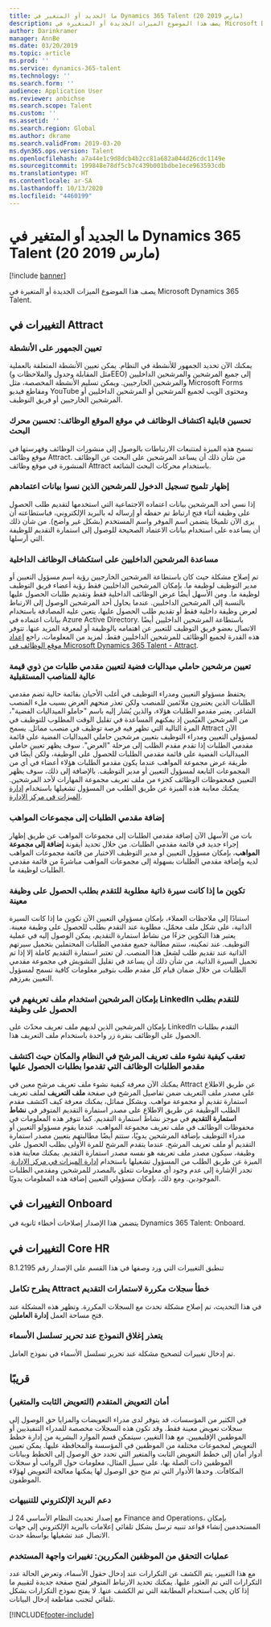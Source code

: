 ```yaml
---
title: ما الجديد أو المتغير في Dynamics 365 Talent (20 مارس 2019)
description: يصف هذا الموضوع الميزات الجديدة أو المتغيرة في Microsoft Dynamics 365 Talent.
author: Darinkramer
manager: AnnBe
ms.date: 03/20/2019
ms.topic: article
ms.prod: ''
ms.service: dynamics-365-talent
ms.technology: ''
ms.search.form: ''
audience: Application User
ms.reviewer: anbichse
ms.search.scope: Talent
ms.custom: ''
ms.assetid: ''
ms.search.region: Global
ms.author: dkrame
ms.search.validFrom: 2019-03-20
ms.dyn365.ops.version: Talent
ms.openlocfilehash: a7a44e1c9d8dcb4b2cc81a682a044d26cdc1149e
ms.sourcegitcommit: 199848e78df5cb7c439b001bdbe1ece963593cdb
ms.translationtype: HT
ms.contentlocale: ar-SA
ms.lasthandoff: 10/13/2020
ms.locfileid: "4460199"
---
```

# <a name="whats-new-or-changed-in-dynamics-365-talent-march-20-2019"></a>ما الجديد أو المتغير في Dynamics 365 Talent (20 مارس 2019)

[!include [banner](includes/banner.md)]

يصف هذا الموضوع الميزات الجديدة أو المتغيرة في Microsoft Dynamics 365 Talent.

## <a name="changes-in-attract"></a>التغييرات في Attract

### <a name="setting-the-audience-on-activities"></a>تعيين الجمهور على الأنشطة
يمكنك الآن تحديد الجمهور للأنشطة في النظام. يمكن تعيين الأنشطة المتعلقة بالعملية (مثل المقابلة وجدول والملاحظات وEEO) إلى جميع المرشحين والمرشحين الداخليين والمرشحين الخارجيين. ويمكن تسليم الأنشطة المخصصة، مثل Microsoft Forms ومقاطع فيديو YouTube ومحتوى الويب لجميع المرشحين أو المرشحين الداخليين أو المرشحين الخارجيين أو فريق التوظيف.  

### <a name="improve-career-site-job-discoverability-search-engine-optimization"></a>تحسين قابلية اكتشاف الوظائف في موقع الموقع الوظائف: تحسين محرك البحث
تسمح هذه الميزة لمتتبعات الارتباطات بالوصول إلى منشورات الوظائف وفهرستها في موقع وظائف Attract. من شأن ذلك أن يساعد المرشحين على البحث عن الوظائف المنشورة في موقع وظائف Attract باستخدام محركات البحث الشائعة.

### <a name="show-login-hint-to-candidates-who-forgot-their-credentials"></a>إظهار تلميح تسجيل الدخول للمرشحين الذين نسوا بيانات اعتمادهم
إذا نسي أحد المرشحين بيانات اعتماده الاجتماعية التي استخدمها لتقديم طلب الحصول على وظيفة أثناء فتح ارتباط تم حفظه أو إرساله له بالبريد الإلكتروني، فباستطاعته أن يرى الآن تلميحًا يتضمن اسم الموفر واسم المستخدم (بشكل غير واضح). من شأن ذلك أن يساعده على استخدام بيانات الاعتماد الصحيحة للوصول إلى استمارة التقديم للوظيفة التي أرسلها.

### <a name="help-internal-candidates-explore-internal-jobs"></a>مساعدة المرشحين الداخليين على استكشاف الوظائف الداخلية
تم إصلاح مشكلة حيث كان باستطاعة المرشحين الخارجيين رؤية اسم مسؤول التعيين أو مدير التوظيف لوظيفة ما. بإمكان المرشحين الداخليين فقط رؤية أعضاء فريق التوظيف لوظيفة ما. ومن الأسهل أيضًا عرض الوظائف الداخلية فقط وتقديم طلبات الحصول عليها بالنسبة إلى المرشحين الداخليين. عندما يحاول أحد المرشحين الوصول إلى الارتباط لعرض وظيفة داخلية فقط أو تقديم طلب الحصول عليها، يتعين عليه المصادقة باستخدام بيانات اعتماده في Azure Active Directory. باستطاعة المرشحين الداخليين أيضًا الاتصال بعضو فريق التوظيف للتعبير عن اهتمامه بالوظيفة أو لمعرفة المزيد عنها. تتوفر هذه القدرة لجميع الوظائف للمرشحين الداخليين فقط. لمزيد من المعلومات، راجع [إعداد موقع الوظائف في Microsoft Dynamics 365 Talent - Attract](./career-site.md).

### <a name="designate-silver-medalists-to-assign-high-value-applicants-for-future-positions"></a>تعيين مرشحين حاملي ميداليات فضية لتعيين مقدمي طلبات من ذوي قيمة عالية للمناصب المستقبلية
يحتفظ مسؤولو التعيين ومدراء التوظيف في أغلب الأحيان بقائمة حالية تضم مقدمي الطلبات الذين يعتبرون ملائمين للمنصب ولكن تعذر منحهم العرض بسبب ملء المنصب الشاغر. يعتبر مقدمو الطلبات هؤلاء، والذين يُشار إليه باسم "حاملو الميداليات الفضية"، من المرشحين القيّمين إذ يمكنهم المساعدة في تقليل الوقت المطلوب للتوظيف في المرة التالية التي تظهر فيه فرصة توظيف في منصب مماثل. يسمح Attract الآن لمسؤولى التعيين ومدراء التوظيف بتعيين مرشحين حاملي الميداليات الفضية على قائمة مقدمي الطلبات إذا تقدم مقدم الطلب إلى مرحلة "العرض". سوف يظهر تعيين حاملي الميداليات الفضية على قائمة مقدمي الطلبات للحصول على الوظيفة، ولكن أيضًا في طريقة عرض مجموعة المواهب عندما يكون مقدمو الطلبات هؤلاء أعضاء في أي من المجموعات التابعة لمسؤول التعيين أو مدير التوظيف. بالإضافة إلى ذلك، سوف يظهر التعيين فمحفوظات الوظائف كجزء من ملف تعريف مجموعة المهارات لأحد المرشحين. يمكنك معاينة هذه الميزة عن طريق الطلب من المسؤول تشغيلها باستخدام [إدارة الميزات في مركز الإدارة](https://docs.microsoft.com/dynamics365/unified-operations/talent/access-preview-feature).

### <a name="add-applicants-to-talent-pools"></a>إضافة مقدمي الطلبات إلى مجموعات المواهب
بات من الأسهل الآن إضافة مقدمي الطلبات إلى مجموعات المواهب عن طريق إظهار إجراء جديد في قائمة مقدمي الطلبات. من خلال تحديد أيقونة **إضافة إلى مجموعة المواهب**، بإمكان مسؤول التعيين أو مدير التوظيف الاختيار من قائمة مجموعات المواهب لديه وإضافة مقدمي الطلبات بسهولة إلى مجموعات المواهب مباشرةً من قائمة مقدمي الطلبات لوظيفة ما.

### <a name="configure-whether-a-resume-is-required-to-apply-for-a-particular-job"></a>تكوين ما إذا كانت سيرة ذاتية مطلوبة للتقدم بطلب الحصول على وظيفة معينة
استنادًا إلى ملاحظات العملاء، بإمكان مسؤولي التعيين الآن تكوين ما إذا كانت السيرة الذاتية، على شكل ملف محمّل، مطلوبة عند التقدم بطلب للحصول على وظيفة معينة. يعتبر هذا التكوين جزءًا من نشاط استمارة التقديم، يمكن الوصول إليه في عملية التوظيف. عند تمكينه، ستتم مطالبة جميع مقدمي الطلبات المحتملين بتحميل سيرتهم الذاتية عند تقديم طلب لشغل هذا المنصب. لن تعتبر استمارة التقديم كاملة إلا إذا تم تحميل السيرة الذاتية. من شأن ذلك أن يساعد في تقليل التشويش في مجموعة مقدمي الطلبات من خلال ضمان قيام كل مقدم طلب بتوفير معلومات كافية تسمح لمسؤول التعيين بفرزهم.

### <a name="candidates-can-apply-to-a-job-using-their-linkedin-profile"></a>بإمكان المرشحين استخدام ملف تعريفهم في LinkedIn للتقدم بطلب الحصول على وظيفة
بإمكان المرشحين الذين لديهم ملف تعريف محدّث على LinkedIn التقدم بطلبات الحصول على الوظائف بنقرة زر واحدة باستخدام ملف التعريف هذا.

### <a name="track-how-a-candidate-profile-originated-in-the-system-and-where-your-applicants-discover-the-jobs-they-applied-for"></a>تعقب كيفية نشوء ملف تعريف المرشح في النظام والمكان حيث اكتشف مقدمو الطلبات الوظائف التي تقدموا بطلبات الحصول عليها
يمكنك الآن معرفة كيفية نشوء ملف تعريف مرشح معين في Attract عن طريق الاطلاع على مصدر ملف التعريف ضمن تفاصيل المرشح في صفحة **ملف التعريف** لملف تعريف استمارة تقديم أو مجموعة مواهب. وبشكل مماثل، يمكنك معرفة كيف اكتشف مقدم الطلب الوظيفة عن طريق الاطلاع على مصدر استمارة التقديم المتوفر في **نشاط استمارة التقديم** في موجز نشاط استمارة التقديم. كما تتوفر هذه المعلومات في محفوظات الوظائف في ملف تعريف مجموعة المواهب. عندما يقوم مسؤولو التعيين أو مدراء التوظيف بإضافة المرشحين يدويًا، ستتم أيضًا مطالبتهم بتعيين مصدر استمارة التقديم أو ملف تعريف المرشح. عندما يتقدم المرشح للمرة الأولى بطلب الحصول على وظيفة، سيكون مصدر ملف تعريفه هو نفسه مصدر استمارة التقديم. يمكنك معاينة هذه الميزة عن طريق الطلب من المسؤول تشغيلها باستخدام [إدارة الميزات في مركز الإدارة](https://docs.microsoft.com/dynamics365/unified-operations/talent/access-preview-feature). تجدر الإشارة إلى عدم وجود أي معلومات تتعلق بالمصدر للمرشحين ومقدمي الطلبات الموجودين. ومع ذلك، بإمكان مسؤولي التعيين إضافة هذه المعلومات يدويًا.

## <a name="changes-in-onboard"></a>التغييرات في Onboard

يتضمن هذا الإصدار إصلاحات أخطاء ثانوية في Dynamics 365 Talent: Onboard.

## <a name="changes-in-core-hr"></a>التغييرات في Core HR

تنطبق التغييرات التي ورد وصفها في هذا القسم على الإصدار رقم 8.1.2195

### <a name="attract-integration-throws-duplicate-record-error-for-applications"></a>يطرح تكامل Attract خطأ سجلات مكررة لاستمارات التقديم
في هذا التحديث، تم إصلاح مشكلة تحدث مع السجلات المكررة. وتظهر هذه المشكلة عند فتح مساحة العمل **إدارة العاملين**.

### <a name="unable-to-close-form-when-editing-name-sequence"></a>يتعذر إغلاق النموذج عند تحرير تسلسل الأسماء
تم إدخال تغييرات لتصحيح مشكلة عند تحرير تسلسل الأسماء في نموذج العامل.

## <a name="coming-soon"></a>قريبًا

###  <a name="advanced-compensation-security-fixed-and-variable"></a>أمان التعويض المتقدم (التعويض الثابت والمتغير)
في الكثير من المؤسسات، قد يتوفر لدى مدراء التعويضات والمزايا حق الوصول إلى سجلات تعويض معينة فقط. وقد تكون هذه السجلات مخصصة للمدراء التنفيذيين أو الموظفين الإقليميين. مع هذا التغيير، سيتمكن قسم الموارد البشرية من إدارة خطط التعويض لمجموعات مختلفة من الموظفين في المؤسسة والمحافظة عليها. يمكن تعيين أدوار أمان إلى خطط التعويض الثابت والمتغير التي تحدد حق الوصول إلى الخطط وبيانات الموظفين ذات الصلة بها، على سبيل المثال، معلومات حول الرواتب أو سجلات المكافآت. وحدها الأدوار التي تم منح حق الوصول لها يمكنها معالجة التعويض لهؤلاء الموظفون.

###  <a name="email-support-for-alerts"></a>دعم البريد الإلكتروني للتنبيهات
مع إصدار تحديث النظام الأساسي 24 لـ Finance and Operations، بإمكان المستخدمين إنشاء قواعد تنبيه ترسل بشكل تلقائي إعلامات بالبريد الإلكتروني إلى جهات الاتصال عند تشغيلها بواسطة حدث.

### <a name="duplicate-employee-check-interface-changes"></a>عمليات التحقق من الموظفين المكررين: تغييرات واجهة المستخدم
مع هذا التغيير، يتم الكشف عن التكرارات عند إدخال حقول الأسماء، وتعرض الحالة عدد التكرارات التي تم العثور عليها. يمكنك تحديد الارتباط المتوفر لفتح صفحة جديدة لتقييم ما إذا كان يجب استخدام المطابقة التي تم الكشف عنها. لا يفتح نموذج التكرارات بشكل تلقائي لتجنب مقاطعة إدخال البيانات.




[!INCLUDE[footer-include](../includes/footer-banner.md)]